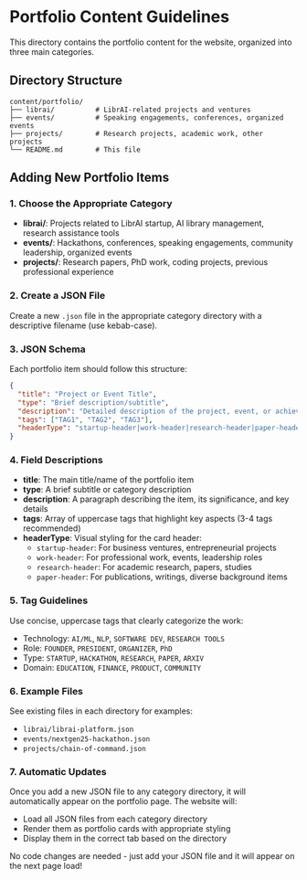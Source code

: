 # Portfolio Content Guidelines

This directory contains the portfolio content for the website, organized into three main categories.

## Directory Structure

```
content/portfolio/
├── librai/          # LibrAI-related projects and ventures
├── events/          # Speaking engagements, conferences, organized events
├── projects/        # Research projects, academic work, other projects
└── README.md        # This file
```

## Adding New Portfolio Items

### 1. Choose the Appropriate Category

- **librai/**: Projects related to LibrAI startup, AI library management, research assistance tools
- **events/**: Hackathons, conferences, speaking engagements, community leadership, organized events
- **projects/**: Research papers, PhD work, coding projects, previous professional experience

### 2. Create a JSON File

Create a new `.json` file in the appropriate category directory with a descriptive filename (use kebab-case).

### 3. JSON Schema

Each portfolio item should follow this structure:

```json
{
  "title": "Project or Event Title",
  "type": "Brief description/subtitle",
  "description": "Detailed description of the project, event, or achievement",
  "tags": ["TAG1", "TAG2", "TAG3"],
  "headerType": "startup-header|work-header|research-header|paper-header"
}
```

### 4. Field Descriptions

- **title**: The main title/name of the portfolio item
- **type**: A brief subtitle or category description
- **description**: A paragraph describing the item, its significance, and key details
- **tags**: Array of uppercase tags that highlight key aspects (3-4 tags recommended)
- **headerType**: Visual styling for the card header:
  - `startup-header`: For business ventures, entrepreneurial projects
  - `work-header`: For professional work, events, leadership roles
  - `research-header`: For academic research, papers, studies
  - `paper-header`: For publications, writings, diverse background items

### 5. Tag Guidelines

Use concise, uppercase tags that clearly categorize the work:
- Technology: `AI/ML`, `NLP`, `SOFTWARE DEV`, `RESEARCH TOOLS`
- Role: `FOUNDER`, `PRESIDENT`, `ORGANIZER`, `PhD`
- Type: `STARTUP`, `HACKATHON`, `RESEARCH`, `PAPER`, `ARXIV`
- Domain: `EDUCATION`, `FINANCE`, `PRODUCT`, `COMMUNITY`

### 6. Example Files

See existing files in each directory for examples:
- `librai/librai-platform.json`
- `events/nextgen25-hackathon.json`
- `projects/chain-of-command.json`

### 7. Automatic Updates

Once you add a new JSON file to any category directory, it will automatically appear on the portfolio page. The website will:
- Load all JSON files from each category directory
- Render them as portfolio cards with appropriate styling
- Display them in the correct tab based on the directory

No code changes are needed - just add your JSON file and it will appear on the next page load!